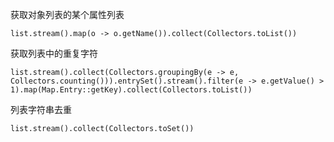 获取对象列表的某个属性列表
```
list.stream().map(o -> o.getName()).collect(Collectors.toList())
```

获取列表中的重复字符
```
list.stream().collect(Collectors.groupingBy(e -> e, Collectors.counting())).entrySet().stream().filter(e -> e.getValue() > 1).map(Map.Entry::getKey).collect(Collectors.toList())
```

列表字符串去重
```
list.stream().collect(Collectors.toSet())
```